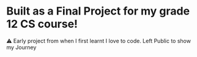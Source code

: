  # Built as a Final Project for my grade 12 CS course!
 ⚠️ Early project from when I first learnt I love to code. Left Public to show my Journey
